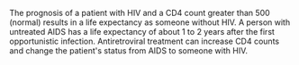 The prognosis of a patient with HIV and a CD4 count greater than 500 (normal) results in a life expectancy as someone without HIV. A person with untreated AIDS has a life expectancy of about 1 to 2 years after the first opportunistic infection. Antiretroviral treatment can increase CD4 counts and change the patient's status from AIDS to someone with HIV.